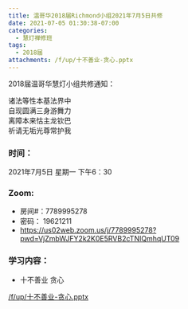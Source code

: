 ```yaml
---
title: 温哥华2018届Richmond小组2021年7月5日共修
date: 2021-07-05 01:30:38-07:00
categories:
  - 慧灯禅修班
tags:
  - 2018届
attachments: /f/up/十不善业-贪心.pptx
---
```

2018届温哥华慧灯小组共修通知：

诸法等性本基法界中\
自现圆满三身游舞力\
离障本来怙主龙钦巴\
祈请无垢光尊常护我  

### 时间：

2021年7月5日 星期一 下午6：30

### Zoom:

* 房间#：7789995278 
* 密码： 19621211
* <https://us02web.zoom.us/j/7789995278?pwd=VjZmbWJFY2k2K0E5RVB2cTNIQmhqUT09>

### 学习内容：

* 十不善业 贪心

[/f/up/十不善业-贪心.pptx](https://s3.ca-central-1.wasabisys.com/hddata/f.huidengchanxiu.net/hdv/f/up/十不善业-贪心.pptx)